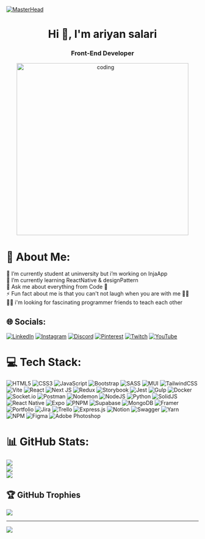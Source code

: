 [![MasterHead](https://developers.giphy.com/branch/master/static/api-512d36c09662682717108a38bbb5c57d.gif)](https://rishavchanda.io)
<h1 align="center">Hi 👋, I'm ariyan salari</h1>
<h3 align="center">Front-End Developer</h3>

<p align="center">
<img width="450" alt="coding" src="https://i.pinimg.com/originals/f8/22/13/f82213b334541c0a2e83e3bf733f881f.gif" />
  
</p>





# 🤵 About Me:
🔭 I’m currently student at uninversity but i’m working on InjaApp <br>🌱 I’m currently learning ReactNative & designPattern<br>💬 Ask me about everything from Code 💖<br>⚡ Fun fact about me is that you can't not laugh when you are with me 🤷‍♂️<br>🐱‍👓 i'm looking for fascinating programmer friends to teach each other


## 🌐 Socials:
[![LinkedIn](https://img.shields.io/badge/LinkedIn-%230077B5.svg?logo=linkedin&logoColor=white)](https://linkedin.com/in/ariyansalari) [![Instagram](https://img.shields.io/badge/Instagram-%23E4405F.svg?logo=Instagram&logoColor=white)](https://instagram.com/_ariyansalari) [![Discord](https://img.shields.io/badge/Discord-%237289DA.svg?logo=discord&logoColor=white)](https://discord.gg/ariyanbL.ariyanbl)   [![Pinterest](https://img.shields.io/badge/Pinterest-%23E60023.svg?logo=Pinterest&logoColor=white)](https://pinterest.com/ariyan4509) [![Twitch](https://img.shields.io/badge/Twitch-%239146FF.svg?logo=Twitch&logoColor=white)](https://twitch.tv/ariyanbL) [![YouTube](https://img.shields.io/badge/YouTube-%23FF0000.svg?logo=YouTube&logoColor=white)](https://youtube.com/@ariyanbL) 

# 💻 Tech Stack:
 ![HTML5](https://img.shields.io/badge/html5-%23E34F26.svg?style=flat&logo=html5&logoColor=white) ![CSS3](https://img.shields.io/badge/css3-%231572B6.svg?style=flat&logo=css3&logoColor=white)  ![JavaScript](https://img.shields.io/badge/javascript-%23323330.svg?style=flat&logo=javascript&logoColor=%23F7DF1E)   ![Bootstrap](https://img.shields.io/badge/bootstrap-%238511FA.svg?style=flat&logo=bootstrap&logoColor=white) ![SASS](https://img.shields.io/badge/SASS-hotpink.svg?style=flat&logo=SASS&logoColor=white) ![MUI](https://img.shields.io/badge/MUI-%230081CB.svg?style=flat&logo=mui&logoColor=white)  ![TailwindCSS](https://img.shields.io/badge/tailwindcss-%2338B2AC.svg?style=flat&logo=tailwind-css&logoColor=white)  ![Vite](https://img.shields.io/badge/vite-%23646CFF.svg?style=flat&logo=vite&logoColor=white)  ![React](https://img.shields.io/badge/react-%2320232a.svg?style=flat&logo=react&logoColor=%2361DAFB) ![Next JS](https://img.shields.io/badge/Next-black?style=flat&logo=next.js&logoColor=white) ![Redux](https://img.shields.io/badge/redux-%23593d88.svg?style=flat&logo=redux&logoColor=white) ![Storybook](https://img.shields.io/badge/-Storybook-FF4785?style=flat&logo=storybook&logoColor=white) ![Jest](https://img.shields.io/badge/-jest-%23C21325?style=flat&logo=jest&logoColor=white)   ![Gulp](https://img.shields.io/badge/GULP-%23CF4647.svg?style=flat&logo=gulp&logoColor=white) ![Docker](https://img.shields.io/badge/docker-%230db7ed.svg?style=flat&logo=docker&logoColor=white) ![Socket.io](https://img.shields.io/badge/Socket.io-black?style=flat&logo=socket.io&badgeColor=010101)  ![Postman](https://img.shields.io/badge/Postman-FF6C37?style=flat&logo=postman&logoColor=white)  ![Nodemon](https://img.shields.io/badge/NODEMON-%23323330.svg?style=flat&logo=nodemon&logoColor=%BBDEAD) ![NodeJS](https://img.shields.io/badge/node.js-6DA55F?style=flat&logo=node.js&logoColor=white) ![Python](https://img.shields.io/badge/python-3670A0?style=flat&logo=python&logoColor=ffdd54)  ![SolidJS](https://img.shields.io/badge/SolidJS-2c4f7c?style=flat&logo=solid&logoColor=c8c9cb)   ![React Native](https://img.shields.io/badge/react_native-%2320232a.svg?style=flat&logo=react&logoColor=%2361DAFB) ![Expo](https://img.shields.io/badge/expo-1C1E24?style=flat&logo=expo&logoColor=#D04A37) ![PNPM](https://img.shields.io/badge/pnpm-%234a4a4a.svg?style=flat&logo=pnpm&logoColor=f69220)  ![Supabase](https://img.shields.io/badge/Supabase-3ECF8E?style=flat&logo=supabase&logoColor=white) ![MongoDB](https://img.shields.io/badge/MongoDB-%234ea94b.svg?style=flat&logo=mongodb&logoColor=white)  ![Framer](https://img.shields.io/badge/Framer-black?style=flat&logo=framer&logoColor=blue)  ![Portfolio](https://img.shields.io/badge/Portfolio-%23000000.svg?style=flat&logo=firefox&logoColor=#FF7139) ![Jira](https://img.shields.io/badge/jira-%230A0FFF.svg?style=flat&logo=jira&logoColor=white) ![Trello](https://img.shields.io/badge/Trello-%23026AA7.svg?style=flat&logo=Trello&logoColor=white) ![Express.js](https://img.shields.io/badge/express.js-%23404d59.svg?style=flat&logo=express&logoColor=%2361DAFB)  ![Notion](https://img.shields.io/badge/Notion-%23000000.svg?style=flat&logo=notion&logoColor=white) ![Swagger](https://img.shields.io/badge/-Swagger-%23Clojure?style=flat&logo=swagger&logoColor=white) ![Yarn](https://img.shields.io/badge/yarn-%232C8EBB.svg?style=flat&logo=yarn&logoColor=white) ![NPM](https://img.shields.io/badge/NPM-%23CB3837.svg?style=flat&logo=npm&logoColor=white) ![Figma](https://img.shields.io/badge/figma-%23F24E1E.svg?style=flat&logo=figma&logoColor=white) ![Adobe Photoshop](https://img.shields.io/badge/adobe%20photoshop-%2331A8FF.svg?style=flat&logo=adobe%20photoshop&logoColor=white) 
# 📊 GitHub Stats:
![](https://github-readme-stats.vercel.app/api?username=ariyansalari&theme=slateorange&hide_border=true&include_all_commits=true&count_private=false)<br/>
![](https://github-readme-streak-stats.herokuapp.com/?user=ariyansalari&theme=slateorange&hide_border=true)<br/>
![](https://github-readme-stats.vercel.app/api/top-langs/?username=ariyansalari&theme=slateorange&hide_border=true&include_all_commits=true&count_private=false&layout=compact)

## 🏆 GitHub Trophies
![](https://github-profile-trophy.vercel.app/?username=ariyansalari&theme=chalk&no-frame=true&no-bg=false&margin-w=4)

---
[![](https://visitcount.itsvg.in/api?id=ariyansalari&icon=3&color=2)](https://visitcount.itsvg.in)

